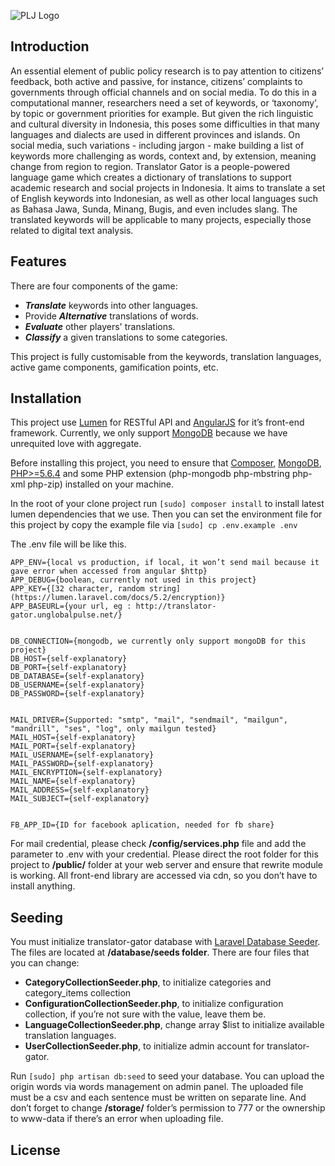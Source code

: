![PLJ Logo](http://www.unglobalpulse.org/sites/default/files/Pulse_Lab_Jakarta_logo.png "PLJ Logo")


## Introduction


An essential element of public policy research is to pay attention to citizens’ feedback, both active and passive, for instance, citizens’ complaints to governments through official channels and on social media. To do this in a computational manner, researchers need a set of keywords, or ‘taxonomy’, by topic or government priorities for example. But given the rich linguistic and cultural diversity in Indonesia, this poses some difficulties in that many languages and dialects are used in different provinces and islands. On social media, such variations - including jargon - make building a list of keywords more challenging as words, context and, by extension, meaning change from region to region. Translator Gator is a people-powered language game which creates a dictionary of translations to support academic research and social projects in Indonesia. It aims to translate a set of English keywords into Indonesian, as well as other local languages such as Bahasa Jawa, Sunda, Minang, Bugis, and even includes slang. The translated keywords will be applicable to many projects, especially those related to digital text analysis.


## Features


There are four components of the game:
* ___Translate___ keywords into other languages.
* Provide ___Alternative___ translations of words.
* ___Evaluate___ other players' translations.
* ___Classify___ a given translations to some categories.


This project is fully customisable from the keywords, translation languages, active game components, gamification points, etc.


## Installation


This project use [Lumen](https://lumen.laravel.com/) for RESTful API and [AngularJS](https://angularjs.org/) for it’s front-end framework. Currently, we only support [MongoDB](https://www.mongodb.com/) because we have unrequited love with aggregate.


Before installing this project, you need to ensure that [Composer](https://getcomposer.org/doc/00-intro.md), [MongoDB](https://www.mongodb.com/download-center), [PHP>=5.6.4](http://php.net/manual/en/install.php) and some PHP extension (php-mongodb php-mbstring php-xml php-zip) installed on your machine.


In the root of your clone project run ```[sudo] composer install``` to install latest lumen dependencies that we use. Then you can set the environment file for this project by copy the example file via ```[sudo] cp .env.example .env```


The .env file will be like this.
```
APP_ENV={local vs production, if local, it won’t send mail because it gave error when accessed from angular $http}
APP_DEBUG={boolean, currently not used in this project}
APP_KEY={[32 character, random string](https://lumen.laravel.com/docs/5.2/encryption)}
APP_BASEURL={your url, eg : http://translator-gator.unglobalpulse.net/}


DB_CONNECTION={mongodb, we currently only support mongoDB for this project}
DB_HOST={self-explanatory}
DB_PORT={self-explanatory}
DB_DATABASE={self-explanatory}
DB_USERNAME={self-explanatory}
DB_PASSWORD={self-explanatory}


MAIL_DRIVER={Supported: "smtp", "mail", "sendmail", "mailgun", "mandrill", "ses", "log", only mailgun tested}
MAIL_HOST={self-explanatory}
MAIL_PORT={self-explanatory}
MAIL_USERNAME={self-explanatory}
MAIL_PASSWORD={self-explanatory}
MAIL_ENCRYPTION={self-explanatory}
MAIL_NAME={self-explanatory}
MAIL_ADDRESS={self-explanatory}
MAIL_SUBJECT={self-explanatory}


FB_APP_ID={ID for facebook aplication, needed for fb share}
```


For mail credential, please check __/config/services.php__ file and add the parameter to .env with your credential. Please direct the root folder for this project to __/public/__  folder at your web server and ensure that rewrite module is working. All front-end library are accessed via cdn, so you don’t have to install anything.


## Seeding


You must initialize translator-gator database with [Laravel Database Seeder](https://laravel.com/docs/master/seeding). The files are located at __/database/seeds folder__. There are four files that you can change:
* __CategoryCollectionSeeder.php__, to initialize categories and category_items collection
* __ConfigurationCollectionSeeder.php__, to initialize configuration collection, if you’re not sure with the value, leave them be.
* __LanguageCollectionSeeder.php__, change array $list to initialize available translation languages.
* __UserCollectionSeeder.php__, to initialize admin account for translator-gator.


Run ```[sudo] php artisan db:seed``` to seed your database. You can upload the origin words via words management on admin panel. The uploaded file must be a csv and each sentence must be written on separate line. And don’t forget to change __/storage/__ folder’s  permission to 777 or the ownership to www-data if there’s an error when uploading file.


## License
